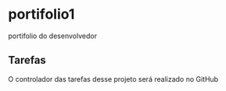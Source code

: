 # portifolio1
portifolio do desenvolvedor

## Tarefas

O controlador das tarefas desse projeto será realizado no GitHub